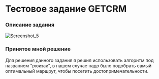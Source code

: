 # Тестовое задание GETCRM
### Описание задания

![Screenshot_5](https://github.com/user-attachments/assets/ca1a1bf8-68dd-4b9f-9e60-ec5d73057945)

### Принятое мной решение

Для решения данного задания я решил использовать алгоритм под названием "рюкзак", в нашем случае надо было подобрать самый оптимальный маршрут, чтобы посетить достопримечательности. 
